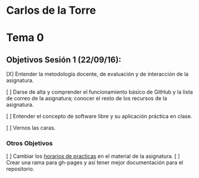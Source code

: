 Carlos de la Torre
=====================

# Tema 0

## Objetivos Sesión 1 (22/09/16):

[X]  Entender la metodología docente, de evaluación y de interacción de la asignatura.

[ ]  Darse de alta y comprender el funcionamiento básico de GitHub y la lista de correo de la asignatura; conocer el resto de los recursos de la asignatura.

[ ]  Entender el concepto de software libre y su aplicación práctica en clase.

[ ]  Vernos las caras.

### Otros Objetivos

[ ]  Cambiar los [horarios de practicas](http://jj.github.io/IV/) en el material de la asignatura.
[ ]  Crear una rama para gh-pages y así tener mejor documentación para el repositorio.
